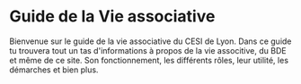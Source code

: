# Guide de la Vie associative

Bienvenue sur le guide de la vie associative du CESI de Lyon.
Dans ce guide tu trouvera tout un tas d'informations à propos de la vie associtive, du BDE et même de ce site.
Son fonctionnement, les différents rôles, leur utilité, les démarches et bien plus.